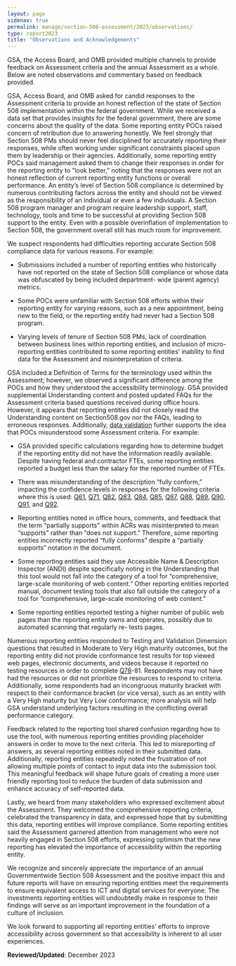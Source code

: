 ```yaml
---
layout: page
sidenav: true
permalink: manage/section-508-assessment/2023/observations/
type: report2023
title: "Observations and Acknowledgements"
---
```

GSA, the Access Board, and OMB provided multiple channels to provide feedback on Assessment criteria and the annual Assessment as a whole. Below are noted observations and commentary based on feedback provided.

GSA, Access Board, and OMB asked for candid responses to the Assessment criteria to provide an honest reflection of the state of Section 508 implementation within the federal government. While we received a data set that provides insights for the federal government, there are some concerns about the quality of the data. Some reporting entity POCs raised concern of retribution due to answering honestly. We feel strongly that Section 508 PMs should never feel disciplined for accurately reporting their responses, while often working under significant constraints placed upon them by leadership or their agencies. Additionally, some reporting entity POCs said management asked them to change their responses in order for the reporting entity to “look better,” noting that the responses were not an honest reflection of current reporting entity functions or overall performance. An entity’s level of Section 508 compliance is determined by numerous contributing factors across the entity and should not be viewed as the responsibility of an individual or even a few individuals. A Section 508 program manager and program require leadership support, staff, technology, tools and time to be successful at providing Section 508 support to the entity. Even with a possible overinflation of implementation to Section 508, the government overall still has much room for improvement.

We suspect respondents had difficulties reporting accurate Section 508 compliance data for various reasons. For example:

* Submissions included a number of reporting entities who historically have not reported on the state of Section 508 compliance or whose data was obfuscated by being included department- wide (parent agency) metrics.

* Some POCs were unfamiliar with Section 508 efforts within their reporting entity for varying reasons, such as a new appointment, being new to the field, or the reporting entity had never had a Section 508 program.

* Varying levels of tenure of Section 508 PMs, lack of coordination between business lines within reporting entities, and inclusion of micro-reporting entities contributed to some reporting entities’ inability to find data for the Assessment and misinterpretation of criteria.

GSA included a Definition of Terms for the terminology used within the Assessment; however, we observed a significant difference among the POCs and how they understood the accessibility terminology. GSA provided supplemental Understanding content and posted updated FAQs for the Assessment criteria based questions received during office hours. However, it appears that reporting entities did not closely read the Understanding content on Section508.gov nor the FAQs, leading to erroneous responses. Additionally, [data validation]({{site.baseurl}}/manage/section-508-assessment/2023/appendix-c-methods/#data-validation) further supports the idea that POCs misunderstood some Assessment criteria. For example:

* GSA provided specific calculations regarding how to determine budget if the reporting entity did not have the information readily available. Despite having federal and contractor FTEs, some reporting entities reported a budget less than the salary for the reported number of FTEs.

* There was misunderstanding of the description “fully conform,” impacting the confidence levels in responses for the following criteria where this is used: <a href='{{site.baseurl}}/manage/section-508-assessment/criteria-10/#q61'>Q61</a>, <a href='{{site.baseurl}}/manage/section-508-assessment/criteria-11/#q71'>Q71</a>, <a href='{{site.baseurl}}/manage/section-508-assessment/criteria-11/#q82'>Q82</a>, <a href='{{site.baseurl}}/manage/section-508-assessment/criteria-11/#q83'>Q83</a>, <a href='{{site.baseurl}}/manage/section-508-assessment/criteria-11/#q84'>Q84</a>, <a href='{{site.baseurl}}/manage/section-508-assessment/criteria-11/#q85'>Q85</a>, <a href='{{site.baseurl}}/manage/section-508-assessment/criteria-11/#q87'>Q87</a>, <a href='{{site.baseurl}}/manage/section-508-assessment/criteria-11/#q88'>Q88</a>, <a href='{{site.baseurl}}/manage/section-508-assessment/criteria-11/#q89'>Q89</a>, <a href='{{site.baseurl}}/manage/section-508-assessment/criteria-11/#q90'>Q90</a>, <a href='{{site.baseurl}}/manage/section-508-assessment/criteria-11/#q91'>Q91</a>, and <a href='{{site.baseurl}}/manage/section-508-assessment/criteria-11/#q92'>Q92</a>.

* Reporting entities noted in office hours, comments, and feedback that the term “partially supports” within ACRs was misinterpreted to mean “supports” rather than “does not support.” Therefore, some reporting entities incorrectly reported “fully conforms” despite a “partially supports” notation in the document.

* Some reporting entities said they use Accessible Name & Description Inspector (ANDI) despite specifically noting in the Understanding that this tool would not fall into the category of a tool for “comprehensive, large-scale monitoring of web content.” Other reporting entities reported manual, document testing tools that also fall outside the category of a tool for “comprehensive, large-scale monitoring of web content.”

* Some reporting entities reported testing a higher number of public web pages than the reporting entity owns and operates, possibly due to automated scanning that regularly re- tests pages.

Numerous reporting entities responded to Testing and Validation Dimension questions that resulted in Moderate to Very High maturity outcomes, but the reporting entity did not provide conformance test results for top viewed web pages, electronic documents, and videos because it reported no testing resources in order to complete <a href='{{site.baseurl}}/manage/section-508-assessment/criteria-11/#q78'>Q78</a>-81. Respondents may not have had the resources or did not prioritize the resources to respond to criteria. Additionally, some respondents had an incongruous maturity bracket with respect to their conformance bracket (or vice versa), such as an entity with a Very High maturity but Very Low conformance; more analysis will help GSA understand underlying factors resulting in the conflicting overall performance category.

Feedback related to the reporting tool shared confusion regarding how to use the tool, with numerous reporting entities providing placeholder answers in order to move to the next criteria. This led to misreporting of answers, as several reporting entities noted in their submitted data. Additionally, reporting entities repeatedly noted the frustration of not allowing multiple points of contact to input data into the submission tool. This meaningful feedback will shape future goals of creating a more user friendly reporting tool to reduce the burden of data submission and enhance accuracy of self-reported data.

Lastly, we heard from many stakeholders who expressed excitement about the Assessment. They welcomed the comprehensive reporting criteria, celebrated the transparency in data, and expressed hope that by submitting this data, reporting entities will improve compliance. Some reporting entities said the Assessment garnered attention from management who were not heavily engaged in Section 508 efforts, expressing optimism that the new reporting has elevated the importance of accessibility within the reporting entity.

We recognize and sincerely appreciate the importance of an annual Governmentwide Section 508 Assessment and the positive impact this and future reports will have on ensuring reporting entities meet the requirements to ensure equivalent access to ICT and digital services for everyone. The investments reporting entities will undoubtedly make in response to their findings will serve as an important improvement in the foundation of a culture of inclusion.

We look forward to supporting all reporting entities’ efforts to improve accessibility across government so that accessibility is inherent to all user experiences.

**Reviewed/Updated**: December 2023